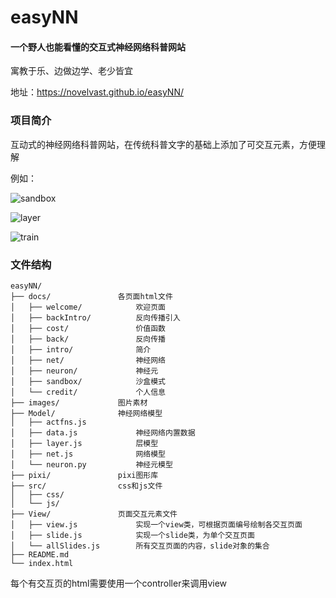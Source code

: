 # easyNN

#### 一个野人也能看懂的交互式神经网络科普网站

寓教于乐、边做边学、老少皆宜

地址：https://novelvast.github.io/easyNN/



### 项目简介

互动式的神经网络科普网站，在传统科普文字的基础上添加了可交互元素，方便理解

例如：

![sandbox](https://github.com/novelvast/easyNN/assets/113240184/6236f3e0-9335-41ca-acf9-5a7abff76f22)


![layer](https://github.com/novelvast/easyNN/assets/113240184/1d2c6eed-0395-41a1-9348-1e0e4a994175)


![train](https://github.com/novelvast/easyNN/assets/113240184/37382822-da43-4fa4-b0db-1bc3ae4a3a46)




### 文件结构
```
easyNN/
├── docs/				各页面html文件
│   ├── welcome/			欢迎页面
│   ├── backIntro/			反向传播引入
│   ├── cost/				价值函数
│   ├── back/				反向传播
│   ├── intro/				简介
│   ├── net/				神经网络
│   ├── neuron/				神经元
│   ├── sandbox/			沙盒模式
│   └── credit/				个人信息
├── images/				图片素材
├── Model/				神经网络模型
│   ├── actfns.js			
│   ├── data.js				神经网络内置数据
│   ├── layer.js			层模型
│   ├── net.js				网络模型
│   └── neuron.py			神经元模型
├── pixi/				pixi图形库
├── src/				css和js文件
│   ├── css/
│   └── js/
├── View/				页面交互元素文件
│   ├── view.js        		实现一个view类，可根据页面编号绘制各交互页面
│   ├── slide.js       		实现一个slide类，为单个交互页面
│   └── allSlides.js   		所有交互页面的内容，slide对象的集合
├── README.md
└── index.html
```


每个有交互页的html需要使用一个controller来调用view